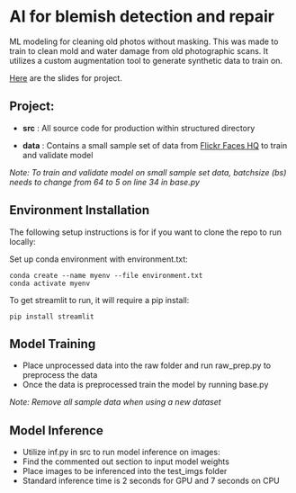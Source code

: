 # AI for blemish detection and repair

ML modeling for cleaning old photos without masking. This was made to train to clean mold and water damage from old photographic scans. It utilizes a custom augmentation tool to generate synthetic data to train on.

[Here](https://docs.google.com/presentation/d/1RmXTLyjV0TNKgsKn4sWcl1HKKZCy7QQWfIEMb5M4ots/edit?usp=sharing) are the slides for project.

## Project:

- **src** : All source code for production within structured directory

- **data** :  Contains a small sample set of data from [Flickr Faces HQ](https://github.com/NVlabs/ffhq-dataset) to train and validate model

*Note: To train and validate model on small sample set data, batchsize (bs) needs to change from 64 to 5 on line 34 in base.py*

## Environment Installation

The following setup instructions is for if you want to clone the repo to run locally:

Set up conda environment with environment.txt:
```
conda create --name myenv --file environment.txt
conda activate myenv
```

To get streamlit to run, it will require a pip install:
```
pip install streamlit
```

## Model Training
- Place unprocessed data into the raw folder and run raw_prep.py to preprocess the data
- Once the data is preprocessed train the model by running base.py

*Note: Remove all sample data when using a new dataset*

## Model Inference

- Utilize inf.py in src to run model inference on images:
- Find the commented out section to input model weights
- Place images to be inferenced into the test_imgs folder
- Standard inference time is 2 seconds for GPU and 7 seconds on CPU

